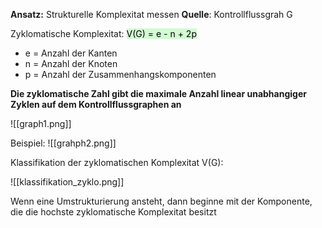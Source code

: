 
**Ansatz:** Strukturelle Komplexitat messen
**Quelle**: Kontrollflussgrah G

Zyklomatische Komplexitat: <mark style="background: #BBFABBA6;">V(G) = e - n + 2p</mark>

- e = Anzahl der Kanten
- n = Anzahl der Knoten
- p = Anzahl der Zusammenhangskomponenten

**Die zyklomatische Zahl gibt die maximale Anzahl linear unabhangiger Zyklen auf dem Kontrollflussgraphen an**

![[graph1.png]]

Beispiel: 
![[grahph2.png]]

Klassifikation der zyklomatischen Komplexitat V(G):

![[klassifikation_zyklo.png]]

Wenn eine Umstrukturierung ansteht, dann beginne mit der Komponente, die die hochste zyklomatische Komplexitat besitzt